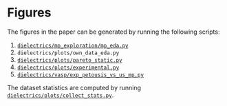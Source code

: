 # Figures

The figures in the paper can be generated by running the following scripts:

1. [`dielectrics/mp_exploration/mp_eda.py`](../dielectrics/mp_exploration/mp_eda.py)
1. `dielectrics/plots/own_data_eda.py`
1. [`dielectrics/plots/pareto_static.py`](../dielectrics/plots/pareto_static.py)
1. [`dielectrics/plots/experimental.py`](../dielectrics/plots/experimental.py)
1. [`dielectrics/vasp/exp_petousis_vs_us_mp.py`](../dielectrics/vasp/exp_petousis_vs_us_mp.py)

The dataset statistics are computed by running [`dielectrics/plots/collect_stats.py`](../dielectrics/plots/collect_stats.py).
